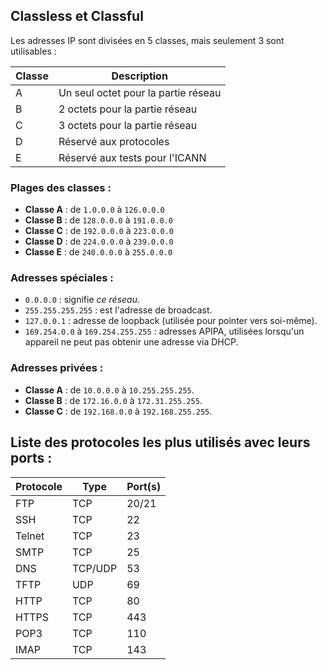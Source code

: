 ## Classless et Classful

Les adresses IP sont divisées en 5 classes, mais seulement 3 sont utilisables :

| Classe | Description |
|--------|-------------|
| A      | Un seul octet pour la partie réseau |
| B      | 2 octets pour la partie réseau |
| C      | 3 octets pour la partie réseau |
| D      | Réservé aux protocoles |
| E      | Réservé aux tests pour l'ICANN |

### Plages des classes :

- **Classe A** : de `1.0.0.0` à `126.0.0.0`
- **Classe B** : de `128.0.0.0` à `191.0.0.0`
- **Classe C** : de `192.0.0.0` à `223.0.0.0`
- **Classe D** : de `224.0.0.0` à `239.0.0.0`
- **Classe E** : de `240.0.0.0` à `255.0.0.0`

### Adresses spéciales :
- `0.0.0.0` : signifie *ce réseau*.
- `255.255.255.255` : est l'adresse de broadcast.
- `127.0.0.1` : adresse de loopback (utilisée pour pointer vers soi-même).
- `169.254.0.0` à `169.254.255.255` : adresses APIPA, utilisées lorsqu'un appareil ne peut pas obtenir une adresse via DHCP.

### Adresses privées :
- **Classe A** : de `10.0.0.0` à `10.255.255.255`.
- **Classe B** : de `172.16.0.0` à `172.31.255.255`.
- **Classe C** : de `192.168.0.0` à `192.168.255.255`.

## Liste des protocoles les plus utilisés avec leurs ports :

| Protocole | Type | Port(s) |
|-----------|------|---------|
| FTP       | TCP  | 20/21   |
| SSH       | TCP  | 22     |
| Telnet    | TCP  | 23     |
| SMTP      | TCP  | 25     |
| DNS       | TCP/UDP | 53    |
| TFTP      | UDP  | 69     |
| HTTP      | TCP  | 80     |
| HTTPS     | TCP  | 443    |
| POP3      | TCP  | 110    |
| IMAP      | TCP  | 143    |
